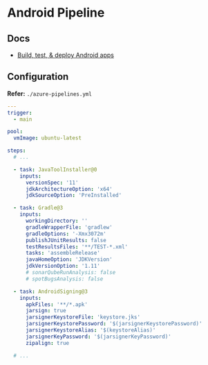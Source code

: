 # Android Pipeline

## Docs

- [Build, test, & deploy Android apps](https://learn.microsoft.com/en-us/azure/devops/pipelines/ecosystems/android?view=azure-devops)

## Configuration

**Refer:** `./azure-pipelines.yml`

```yml
---
trigger:
  - main

pool:
  vmImage: ubuntu-latest

steps:
  # ...

  - task: JavaToolInstaller@0
    inputs:
      versionSpec: '11'
      jdkArchitectureOption: 'x64'
      jdkSourceOption: 'PreInstalled'

  - task: Gradle@3
    inputs:
      workingDirectory: ''
      gradleWrapperFile: 'gradlew'
      gradleOptions: '-Xmx3072m'
      publishJUnitResults: false
      testResultsFiles: '**/TEST-*.xml'
      tasks: 'assembleRelease'
      javaHomeOption: 'JDKVersion'
      jdkVersionOption: '1.11'
      # sonarQubeRunAnalysis: false
      # spotBugsAnalysis: false

  - task: AndroidSigning@3
    inputs:
      apkFiles: '**/*.apk'
      jarsign: true
      jarsignerKeystoreFile: 'keystore.jks'
      jarsignerKeystorePassword: '$(jarsignerKeystorePassword)'
      jarsignerKeystoreAlias: '$(keystoreAlias)'
      jarsignerKeyPassword: '$(jarsignerKeyPassword)'
      zipalign: true

  # ...
```

<!--
- task: XamarinAndroid@1
  inputs:
    projectFile: '**/*droid*.csproj'
    outputDirectory: '$(outputDirectory)'
    configuration: '$(buildConfiguration)'
    msbuildVersionOption: '16.0'

- task: CopyFiles@2
  inputs:
    contents: '**/*.apk'
    targetFolder: '$(build.artifactStagingDirectory)'
- task: PublishBuildArtifacts@1
-->
